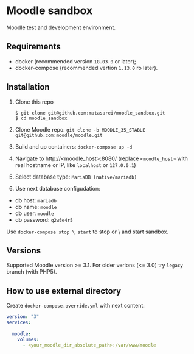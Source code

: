 # Moodle sandbox
Moodle test and development environment.

## Requirements 
* docker (recommended version `18.03.0` or later);
* docker-compose (recommended vertion `1.13.0` ro later).

## Installation
1. Clone this repo
   ```
   $ git clone git@github.com:matasarei/moodle_sandbox.git
   $ cd moodle_sandbox
   ```

2. Clone Moodle repo: `git clone -b MOODLE_35_STABLE git@github.com:moodle/moodle.git`

3. Build and up containers: `docker-compose up -d`

4. Navigate to http://<moodle_host>:8080/ (replace `<moodle_host>` with real hostname or IP, like `localhost` or `127.0.0.1`)

5. Select database type: `MariaDB (native/mariadb)`

6. Use next database configudation:
* db host:     `mariadb`
* db name:     `moodle`
* db user:     `moodle`
* db password: `q2w3e4r5`

Use `docker-compose stop \ start` to stop or \ and start sandbox.

## Versions
Supported Moodle version >= 3.1. For older verions (<= 3.0) try `legacy` branch (with PHP5).

## How to use external directory

Create `docker-compose.override.yml` with next content:
```yaml
version: "3"
services:
    
  moodle:
    volumes:
      - <your_moodle_dir_absolute_path>:/var/www/moodle
```
